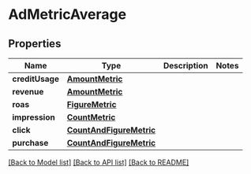 # AdMetricAverage

## Properties
Name | Type | Description | Notes
------------ | ------------- | ------------- | -------------
**creditUsage** | [**AmountMetric**](AmountMetric.md) |  | 
**revenue** | [**AmountMetric**](AmountMetric.md) |  | 
**roas** | [**FigureMetric**](FigureMetric.md) |  | 
**impression** | [**CountMetric**](CountMetric.md) |  | 
**click** | [**CountAndFigureMetric**](CountAndFigureMetric.md) |  | 
**purchase** | [**CountAndFigureMetric**](CountAndFigureMetric.md) |  | 

[[Back to Model list]](../README.md#documentation-for-models) [[Back to API list]](../README.md#documentation-for-api-endpoints) [[Back to README]](../README.md)


